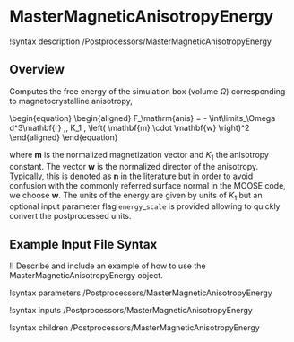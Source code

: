 # MasterMagneticAnisotropyEnergy


!syntax description /Postprocessors/MasterMagneticAnisotropyEnergy

## Overview

Computes the free energy of the simulation box (volume $\Omega$) corresponding to magnetocrystalline anisotropy,

\begin{equation}
  \begin{aligned}
    F_\mathrm{anis} = - \int\limits_\Omega d^3\mathbf{r} \,\, K_1  \, \left( \mathbf{m} \cdot \mathbf{w} \right)^2
  \end{aligned}
\end{equation}

where $\mathbf{m}$ is the normalized magnetization vector and $K_1$ the anisotropy constant. The vector $\mathbf{w}$ is the normalized director of the anisotropy. Typically, this is denoted as $\mathbf{n}$ in the literature but in order to avoid confusion with the commonly referred surface normal in the MOOSE code, we choose $\mathbf{w}$. The units of the energy are given by units of $K_{1}$ but an optional input parameter flag `energy`$\_$`scale` is provided allowing to quickly convert the postprocessed units.

## Example Input File Syntax

!! Describe and include an example of how to use the MasterMagneticAnisotropyEnergy object.

!syntax parameters /Postprocessors/MasterMagneticAnisotropyEnergy

!syntax inputs /Postprocessors/MasterMagneticAnisotropyEnergy

!syntax children /Postprocessors/MasterMagneticAnisotropyEnergy
